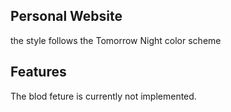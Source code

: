 ## Personal Website 

the style follows the Tomorrow Night color scheme

## Features

The blod feture is currently not implemented.